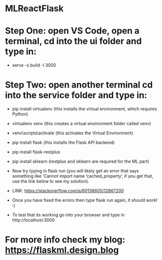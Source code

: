 # MLReactFlask
 
# Step One: open VS Code, open a terminal, cd into the ui folder and type in:

- serve -s build -l 3000


# Step Two: open another terminal cd into the service folder and type in:


- pip install virtualenv (this installs the virtual environment, which requires Python)

- virtualenv venv (this creates a virtual environment folder called venv)

- venv\scripts\activate (this activates the Virtual Environment)

- pip install flask (this installs the Flask API backend)

- pip install flask-restplus

- pip install sklearn (restplus and sklearn are required for the ML part)

- Now try typing in flask run (you will likely get an error that says something like ‘Cannot import name ‘cached_property’, if you get that, use the link below to see my solution). 

- LINK: https://stackoverflow.com/a/60136605/12867200

- Once you have fixed the errors then type flask run again, it should work! :)

- To test that its working go into your browser and type in http://localhost:3000


# For more info check my blog: https://flaskml.design.blog
